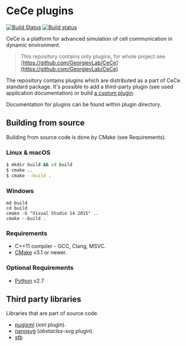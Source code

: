 
# CeCe plugins

[![Build Status](https://travis-ci.org/GeorgievLab/CeCe-plugins.svg?branch=master)](https://travis-ci.org/GeorgievLab/CeCe-plugins)
[![Build status](https://ci.appveyor.com/api/projects/status/nsh176yuvfyhvp3i/branch/master?svg=true)](https://ci.appveyor.com/project/NTSFka/cece-plugins/branch/master)

CeCe is a platform for advanced simulation of cell communication in dynamic environment.

> This repository contains only plugins, for whole project see [https://github.com/GeorgievLab/CeCe](https://github.com/GeorgievLab/CeCe)

The repository contains plugins which are distributed as a part of CeCe standard package. It's possible to add a third-party plugin (see used application documentation) or build [a custom plugin](http://georgievlab.github.io/CeCe/documentation/custom-plugin/).

Documentation for plugins can be found within plugin directory.

## Building from source

Building from source code is done by CMake (see Requirements).

### Linux & macOS

```bash
$ mkdir build && cd build
$ cmake ..
$ cmake --build .
```

### Windows
```batch
md build
cd build
cmake -G "Visual Studio 14 2015" ..
cmake --build .
```

### Requirements

* C++11 compiler - GCC, Clang, MSVC.
* [CMake](https://cmake.org) v3.1 or newer.

### Optional Requirements

* [Python](http://www.python.org) v2.7

## Third party libraries
Libraries that are part of source code.

* [pugixml](http://pugixml.org) (*xml* plugin).
* [nanosvg](https://github.com/memononen/nanosvg) (*obstacles-svg* plugin).
* [stb](https://github.com/nothings/stb)
